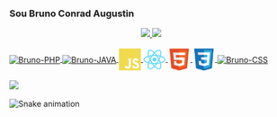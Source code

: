 ### Sou Bruno Conrad Augustin

<div align="center">
  <a href="https://github.com/brunoconrad">
  <img height="180em" src="https://github-readme-stats.vercel.app/api?username=brunoconrad&show_icons=true&theme=dracula&include_all_commits=true&count_private=true"/>
  <img height="180em" src="https://github-readme-stats.vercel.app/api/top-langs/?username=brunoconrad&layout=compact&langs_count=7&theme=dracula"/>
</div>
  
<div style="display: inline_block"><br>
  <img align="center" alt="Bruno-PHP" height="40" width="40" src="https://cdn.jsdelivr.net/gh/devicons/devicon/icons/php/php-original.svg" />
  <img align="center" alt="Bruno-JAVA" height="45" width="40" src="https://cdn.jsdelivr.net/gh/devicons/devicon/icons/java/java-original.svg" />
  <img align="center" alt="Bruno-Js" height="40" width="40" src="https://raw.githubusercontent.com/devicons/devicon/master/icons/javascript/javascript-plain.svg" />
  <img align="center" alt="Bruno-React" height="40" width="40" src="https://raw.githubusercontent.com/devicons/devicon/master/icons/react/react-original.svg" />
  <img align="center" alt="Bruno-HTML" height="40" width="40" src="https://raw.githubusercontent.com/devicons/devicon/master/icons/html5/html5-original.svg" />
  <img align="center" alt="Bruno-CSS" height="40" width="40" src="https://raw.githubusercontent.com/devicons/devicon/master/icons/css3/css3-original.svg" />
  <img align="center" alt="Bruno-CSS" height="40" width="40" src="https://cdn.jsdelivr.net/gh/devicons/devicon/icons/bootstrap/bootstrap-original.svg" />    
</div><br>
<div style="display: inline_block">
  <a href="https://www.linkedin.com/in/brunoconradaugustin/" target="_blank"><img src="https://img.shields.io/badge/-LinkedIn-%230077B5?style=for-the-badge&logo=linkedin&logoColor=white" target="_blank"></a> 
</div>

   ![Snake animation](https://github.com/brunoconrad/brunoconrad/blob/output/github-contribution-grid-snake.svg)
